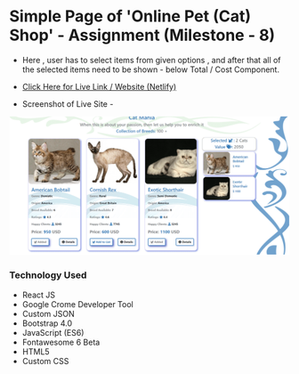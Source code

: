 # Simple Page of 'Online Pet (Cat) Shop' - Assignment (Milestone - 8)
* Here , user has to select items from given options , and after that all of the selected items need to be shown - below Total / Cost Component.

* [Click Here for Live Link / Website  (Netlify)](https://assignment-react-store.netlify.app/)

* Screenshot of Live Site -

![alt text](public/demo.png)


### Technology Used

* React JS
* Google Crome Developer Tool
* Custom JSON
* Bootstrap 4.0
* JavaScript (ES6)
* Fontawesome 6 Beta
* HTML5
* Custom CSS
